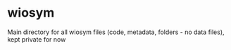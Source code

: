 # wiosym
Main directory for all wiosym files (code, metadata, folders - no data files), kept private for now
